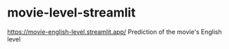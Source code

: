 # movie-level-streamlit
https://movie-english-level.streamlit.app/
Prediction of the movie's English level
